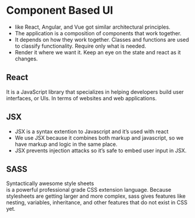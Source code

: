 # Component Based UI  
 - like React, Angular, and Vue got similar architectural principles.  
 - The application is a composition of components that work together.  
 - It depends on how they work together. Classes and functions are used to classify functionality. Require only what is needed.  
 - Render it where we want it. Keep an eye on the state and react as it changes.  

## React  
 It is a JavaScript library that specializes in helping developers build user interfaces, or UIs. In terms of websites and web applications.  

## JSX 
 - JSX is a syntax extention to Javascript and it’s used with react  
 - We use JSX because it combines both markup and javascript, so we have markup and logic in the same place.  
- JSX prevents injection attacks so it’s safe to embed user input in JSX.  

## SASS
  Syntactically awesome style sheets  
   is a powerful professional grade CSS extension language.   Because stylesheets are getting larger and more complex, sass gives features like nesting, variables, inheritance, and other features that do not exist in CSS yet.  
